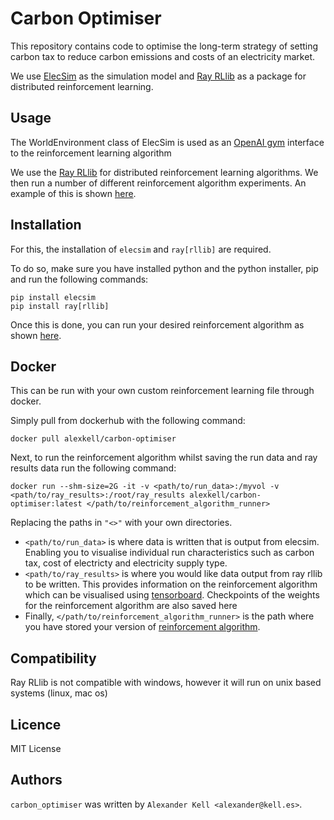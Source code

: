 Carbon Optimiser
================

This repository contains code to optimise the long-term strategy of setting carbon tax to reduce carbon emissions and costs of an electricity market.

We use [ElecSim](https://github.com/alexanderkell/elecsim) as the simulation model and [Ray RLlib](https://ray.readthedocs.io/en/latest/rllib.html) as a package for distributed reinforcement learning.

Usage
-----

The WorldEnvironment class of ElecSim is used as an [OpenAI gym](https://gym.openai.com/) interface to the reinforcement learning algorithm 

We use the [Ray RLlib](https://ray.readthedocs.io/en/latest/rllib.html) for distributed reinforcement learning algorithms. We then run a number of different reinforcement algorithm experiments. An example of this is shown [here](https://github.com/alexanderkell/carbon_optimiser/blob/master/src/models/carbon_optimiser_northern_ireland.py).

Installation
------------

For this, the installation of ``elecsim`` and ``ray[rllib]`` are required.

To do so, make sure you have installed python and the python installer, pip and run the following commands:
```
pip install elecsim
pip install ray[rllib]
```

Once this is done, you can run your desired reinforcement algorithm as shown [here](https://github.com/alexanderkell/carbon_optimiser/blob/master/src/models/carbon_optimiser_northern_ireland.py). 

Docker
------

This can be run with your own custom reinforcement learning file through docker.

Simply pull from dockerhub with the following command:
```
docker pull alexkell/carbon-optimiser
```
Next, to run the reinforcement algorithm whilst saving the run data and ray results data run the following command:
```
docker run --shm-size=2G -it -v <path/to/run_data>:/myvol -v <path/to/ray_results>:/root/ray_results alexkell/carbon-optimiser:latest </path/to/reinforcement_algorithm_runner>
```
Replacing the paths in ```"<>"``` with your own directories. 

- ```<path/to/run_data>``` is where data is written that is output from elecsim. Enabling you to visualise individual run characteristics such as carbon tax, cost of electricty and electricity supply type. 
- ```<path/to/ray_results>``` is where you would like data output from ray rllib to be written. This provides information on the reinforcement algorithm which can be visualised using [tensorboard](https://www.tensorflow.org/guide/summaries_and_tensorboard). Checkpoints of the weights for the reinforcement algorithm are also saved here
- Finally, ```</path/to/reinforcement_algorithm_runner>``` is the path where you have stored your version of [reinforcement algorithm](https://github.com/alexanderkell/carbon_optimiser/blob/master/src/models/carbon_optimiser_northern_ireland.py).


Compatibility
-------------

Ray RLlib is not compatible with windows, however it will run on unix based systems (linux, mac os)

Licence
-------

MIT License

Authors
-------

`carbon_optimiser` was written by `Alexander Kell <alexander@kell.es>`.
